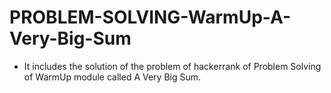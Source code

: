 # PROBLEM-SOLVING-WarmUp-A-Very-Big-Sum
- It includes the solution of the problem of hackerrank of Problem Solving of WarmUp module called A Very Big Sum.

